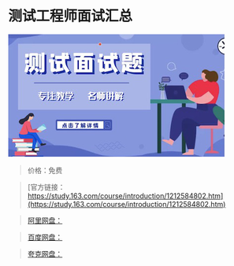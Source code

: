 # 测试工程师面试汇总

![img](../../../assets/study163/free/0271a4df8f2046c5949a34d5d7f45c68.jpg)

> 价格：免费

> [官方链接：https://study.163.com/course/introduction/1212584802.htm](https://study.163.com/course/introduction/1212584802.htm)

> [阿里网盘：]()

> [百度网盘：]()

> [夸克网盘：]()
